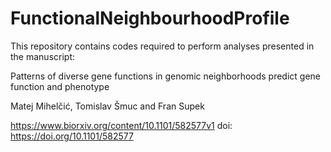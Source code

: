# FunctionalNeighbourhoodProfile

This repository contains codes required to perform analyses presented in the manuscript:

Patterns of diverse gene functions in genomic neighborhoods predict gene function and phenotype

Matej Mihelčić, Tomislav Šmuc and Fran Supek

https://www.biorxiv.org/content/10.1101/582577v1
doi: https://doi.org/10.1101/582577

